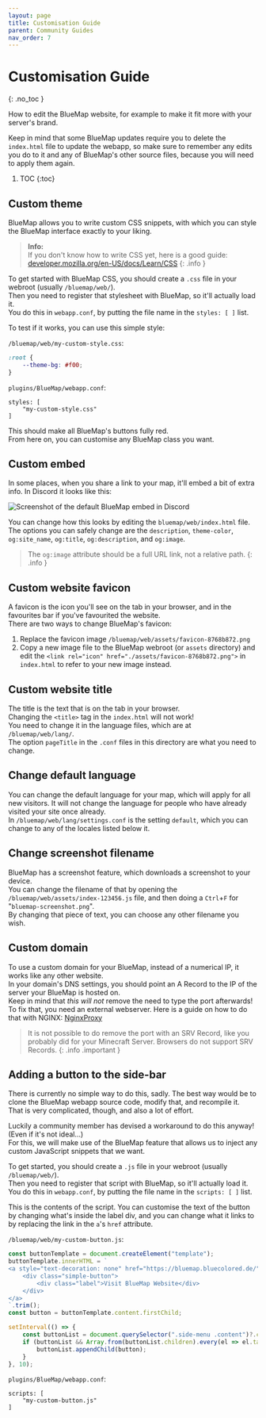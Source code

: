 ```yaml
---
layout: page
title: Customisation Guide
parent: Community Guides
nav_order: 7
---
```


# Customisation Guide
{: .no_toc }

How to edit the BlueMap website, for example to make it fit more with your server's brand.

Keep in mind that some BlueMap updates require you to delete the `index.html` file to update the webapp,
so make sure to remember any edits you do to it and any of BlueMap's other source files, because you will need to apply them again.

1. TOC 
{:toc}

## Custom theme
BlueMap allows you to write custom CSS snippets, with which you can style the BlueMap interface exactly to your liking.

> **Info:**  
> If you don't know how to write CSS yet, here is a good guide: [developer.mozilla.org/en-US/docs/Learn/CSS](https://developer.mozilla.org/en-US/docs/Learn/CSS)
{: .info }

To get started with BlueMap CSS, you should create a `.css` file in your webroot (usually `/bluemap/web/`).  
Then you need to register that stylesheet with BlueMap, so it'll actually load it.  
You do this in `webapp.conf`, by putting the file name in the `styles: [ ]` list.

To test if it works, you can use this simple style:

`/bluemap/web/my-custom-style.css`:
```css
:root {
    --theme-bg: #f00;
}
```
`plugins/BlueMap/webapp.conf`:
```hocon
styles: [
    "my-custom-style.css"
]
```
This should make all BlueMap's buttons fully red.  
From here on, you can customise any BlueMap class you want.

## Custom embed
In some places, when you share a link to your map, it'll embed a bit of extra info. In Discord it looks like this:

![Screenshot of the default BlueMap embed in Discord]({{site.baseurl}}/assets/BlueMapDiscordEmbed.png)

You can change how this looks by editing the `bluemap/web/index.html` file.  
The options you can safely change are the `description`, `theme-color`, `og:site_name`, `og:title`, `og:description`, and `og:image`.

> The `og:image` attribute should be a full URL link, not a relative path.
{: .info }

## Custom website favicon
A favicon is the icon you'll see on the tab in your browser, and in the favourites bar if you've favourited the website.  
There are two ways to change BlueMap's favicon:
1. Replace the favicon image `/bluemap/web/assets/favicon-8768b872.png`
2. Copy a new image file to the BlueMap webroot (or `assets` directory) and edit the `<link rel="icon" href="./assets/favicon-8768b872.png">` in `index.html` to refer to your new image instead.

## Custom website title
The title is the text that is on the tab in your browser.  
Changing the `<title>` tag in the `index.html` will not work!  
You need to change it in the language files, which are at `/bluemap/web/lang/`.  
The option `pageTitle` in the `.conf` files in this directory are what you need to change.

## Change default language
You can change the default language for your map, which will apply for all new visitors.
It will not change the language for people who have already visited your site once already.  
In `/bluemap/web/lang/settings.conf` is the setting `default`, which you can change to any of the locales listed below it.

## Change screenshot filename
BlueMap has a screenshot feature, which downloads a screenshot to your device.  
You can change the filename of that by opening the `/bluemap/web/assets/index-123456.js` file, and then doing a `Ctrl`+`F` for "`bluemap-screenshot.png`".  
By changing that piece of text, you can choose any other filename you wish.

## Custom domain
To use a custom domain for your BlueMap, instead of a numerical IP, it works like any other website.  
In your domain's DNS settings, you should point an A Record to the IP of the server your BlueMap is hosted on.  
Keep in mind that _this will not_ remove the need to type the port afterwards!  
To fix that, you need an external webserver. Here is a guide on how to do that with NGINX: [NginxProxy]({{site.baseurl}}/wiki/webserver/NginxProxy.html)

> It is not possible to do remove the port with an SRV Record, like you probably did for your Minecraft Server. Browsers do not support SRV Records.
{: .info .important }

## Adding a button to the side-bar
There is currently no simple way to do this, sadly. The best way would be to clone the BlueMap webapp source code, modify that, and recompile it.  
That is very complicated, though, and also a lot of effort.

Luckily a community member has devised a workaround to do this anyway! (Even if it's not ideal...)  
For this, we will make use of the BlueMap feature that allows us to inject any custom JavaScript snippets that we want.

To get started, you should create a `.js` file in your webroot (usually `/bluemap/web/`).  
Then you need to register that script with BlueMap, so it'll actually load it.  
You do this in `webapp.conf`, by putting the file name in the `scripts: [ ]` list.

This is the contents of the script. You can customise the text of the button by changing what's inside the label div,
and you can change what it links to by replacing the link in the `a`'s `href` attribute.

`/bluemap/web/my-custom-button.js`:
```js
const buttonTemplate = document.createElement("template");
buttonTemplate.innerHTML = `
<a style="text-decoration: none" href="https://bluemap.bluecolored.de/">
    <div class="simple-button">
        <div class="label">Visit BlueMap Website</div>
    </div>
</a>
`.trim();
const button = buttonTemplate.content.firstChild;

setInterval(() => {
    const buttonList = document.querySelector(".side-menu .content")?.children.item(0);
    if (buttonList && Array.from(buttonList.children).every(el => el.tagName === "HR" || el.className === "simple-button")) {
        buttonList.appendChild(button);
    }
}, 10);
```

`plugins/BlueMap/webapp.conf`:
```hocon
scripts: [
    "my-custom-button.js"
]
```
